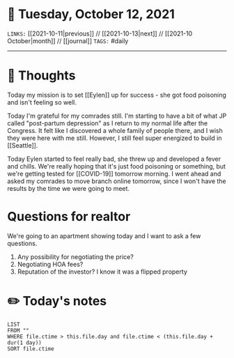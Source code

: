 # 📅 Tuesday, October 12, 2021
`LINKS:` [[2021-10-11|previous]] // [[2021-10-13|next]] // [[2021-10 October|month]] // [[journal]] 
`TAGS:` #daily

---
# 💭 Thoughts
Today my mission is to set [[Eylen]] up for success - she got food poisoning and isn't feeling so well. 

Today I'm grateful for my comrades still. I'm starting to have a bit of what JP called "post-partum depression" as I return to my normal life after the Congress. It felt like I discovered a whole family of people there, and I wish they were here with me still. However, I still feel super energized to build in [[Seattle]]. 

Today Eylen started to feel really bad, she threw up and developed a fever and chills. We're really hoping that it's just food poisoning or something, but we're getting tested for [[COVID-19]] tomorrow morning. I went ahead and asked my comrades to move branch online tomorrow, since I won't have the results by the time we were going to meet. 

# Questions for realtor
We're going to an apartment showing today and I want to ask a few questions.

1. Any possibility for negotiating the price?
2. Negotiating HOA fees?
3. Reputation of the investor? I know it was a flipped property

# ✏️ Today's notes
```dataview
LIST 
FROM ""
WHERE file.ctime > this.file.day and file.ctime < (this.file.day + dur(1 day))
SORT file.ctime
```
